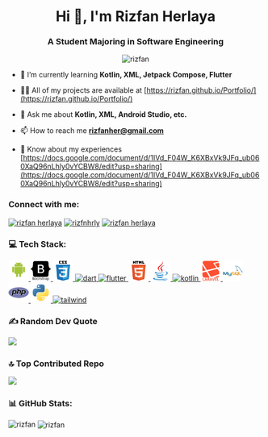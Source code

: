 <h1 align="center">Hi 👋, I'm Rizfan Herlaya</h1>
<h3 align="center">A Student Majoring in Software Engineering</h3>

<p align="center"> <img src="https://komarev.com/ghpvc/?username=rizfan&label=Profile%20views&color=0e75b6&style=flat" alt="rizfan" /> </p>

- 🌱 I’m currently learning **Kotlin, XML, Jetpack Compose, Flutter**

- 👨‍💻 All of my projects are available at [https://rizfan.github.io/Portfolio/](https://rizfan.github.io/Portfolio/)

- 💬 Ask me about **Kotlin, XML, Android Studio, etc.**

- 📫 How to reach me **rizfanher@gmail.com**

- 📄 Know about my experiences [https://docs.google.com/document/d/1IVd_F04W_K6XBxVk9JFq_ub060XaQ96nLhly0vYCBW8/edit?usp=sharing](https://docs.google.com/document/d/1IVd_F04W_K6XBxVk9JFq_ub060XaQ96nLhly0vYCBW8/edit?usp=sharing)

<h3 align="left">Connect with me:</h3>
<p align="left">
<a href="https://linkedin.com/in/rizfan_herlaya" target="blank"><img align="center" src="https://raw.githubusercontent.com/rahuldkjain/github-profile-readme-generator/master/src/images/icons/Social/linked-in-alt.svg" alt="rizfan herlaya" height="30" width="40" /></a>
<a href="https://instagram.com/rizfnhrly" target="blank"><img align="center" src="https://raw.githubusercontent.com/rahuldkjain/github-profile-readme-generator/master/src/images/icons/Social/instagram.svg" alt="rizfnhrly" height="30" width="40" /></a>
<a href="https://www.youtube.com/c/rizfan herlaya" target="blank"><img align="center" src="https://raw.githubusercontent.com/rahuldkjain/github-profile-readme-generator/master/src/images/icons/Social/youtube.svg" alt="rizfan herlaya" height="30" width="40" /></a>
</p>

### 💻 Tech Stack:
<p align="left"> <a href="https://developer.android.com" target="_blank" rel="noreferrer"> <img src="https://raw.githubusercontent.com/devicons/devicon/master/icons/android/android-original-wordmark.svg" alt="android" width="40" height="40"/> </a> <a href="https://getbootstrap.com" target="_blank" rel="noreferrer"> <img src="https://raw.githubusercontent.com/devicons/devicon/master/icons/bootstrap/bootstrap-plain-wordmark.svg" alt="bootstrap" width="40" height="40"/> </a> <a href="https://www.w3schools.com/css/" target="_blank" rel="noreferrer"> <img src="https://raw.githubusercontent.com/devicons/devicon/master/icons/css3/css3-original-wordmark.svg" alt="css3" width="40" height="40"/> </a> <a href="https://dart.dev" target="_blank" rel="noreferrer"> <img src="https://www.vectorlogo.zone/logos/dartlang/dartlang-icon.svg" alt="dart" width="40" height="40"/> </a> <a href="https://flutter.dev" target="_blank" rel="noreferrer"> <img src="https://www.vectorlogo.zone/logos/flutterio/flutterio-icon.svg" alt="flutter" width="40" height="40"/> </a> <a href="https://www.w3.org/html/" target="_blank" rel="noreferrer"> <img src="https://raw.githubusercontent.com/devicons/devicon/master/icons/html5/html5-original-wordmark.svg" alt="html5" width="40" height="40"/> </a> <a href="https://www.java.com" target="_blank" rel="noreferrer"> <img src="https://raw.githubusercontent.com/devicons/devicon/master/icons/java/java-original.svg" alt="java" width="40" height="40"/> </a> <a href="https://kotlinlang.org" target="_blank" rel="noreferrer"> <img src="https://www.vectorlogo.zone/logos/kotlinlang/kotlinlang-icon.svg" alt="kotlin" width="40" height="40"/> </a> <a href="https://laravel.com/" target="_blank" rel="noreferrer"> <img src="https://raw.githubusercontent.com/devicons/devicon/master/icons/laravel/laravel-plain-wordmark.svg" alt="laravel" width="40" height="40"/> </a> <a href="https://www.mysql.com/" target="_blank" rel="noreferrer"> <img src="https://raw.githubusercontent.com/devicons/devicon/master/icons/mysql/mysql-original-wordmark.svg" alt="mysql" width="40" height="40"/> </a> <a href="https://www.php.net" target="_blank" rel="noreferrer"> <img src="https://raw.githubusercontent.com/devicons/devicon/master/icons/php/php-original.svg" alt="php" width="40" height="40"/> </a> <a href="https://www.python.org" target="_blank" rel="noreferrer"> <img src="https://raw.githubusercontent.com/devicons/devicon/master/icons/python/python-original.svg" alt="python" width="40" height="40"/> </a> <a href="https://tailwindcss.com/" target="_blank" rel="noreferrer"> <img src="https://www.vectorlogo.zone/logos/tailwindcss/tailwindcss-icon.svg" alt="tailwind" width="40" height="40"/> </a> </p>


### ✍️ Random Dev Quote
![](https://quotes-github-readme.vercel.app/api?type=horizontal&theme=radical)

### 🔝 Top Contributed Repo
![](https://github-contributor-stats.vercel.app/api?username=Rizfan&limit=5&theme=radical&combine_all_yearly_contributions=true)

### 📊 GitHub Stats:
<p><img align="left" src="https://github-readme-stats.vercel.app/api/top-langs?username=rizfan&show_icons=true&locale=en&layout=compact" alt="rizfan" /></p>

<p>&nbsp;<img align="center" src="https://github-readme-stats.vercel.app/api?username=rizfan&show_icons=true&locale=en" alt="rizfan" /></p>
